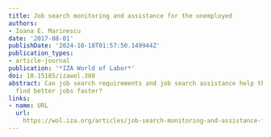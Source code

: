```yaml
---
title: Job search monitoring and assistance for the unemployed
authors:
- Ioana E. Marinescu
date: '2017-08-01'
publishDate: '2024-10-18T01:57:50.149944Z'
publication_types:
- article-journal
publication: '*IZA World of Labor*'
doi: 10.15185/izawol.380
abstract: Can job search requirements and job search assistance help the unemployed
  find better jobs faster?
links:
- name: URL
  url: 
    https://wol.iza.org/articles/job-search-monitoring-and-assistance-for-the-unemployed/long
---
```

